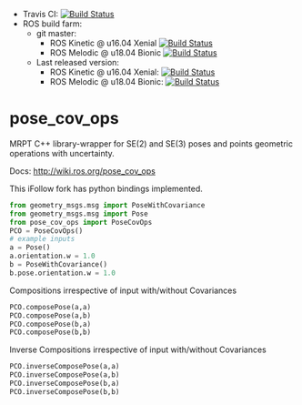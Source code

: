 
 * Travis CI: [![Build Status](https://travis-ci.org/mrpt-ros-pkg/pose_cov_ops.svg?branch=master)](https://travis-ci.org/mrpt-ros-pkg/pose_cov_ops)
 * ROS build farm:
   * git master:
     * ROS Kinetic @ u16.04 Xenial [![Build Status](http://build.ros.org/job/Kdev__pose_cov_ops__ubuntu_xenial_amd64/badge/icon)](http://build.ros.org/job/Kdev__pose_cov_ops__ubuntu_xenial_amd64/)
     * ROS Melodic @ u18.04 Bionic [![Build Status](http://build.ros.org/job/Mdev__pose_cov_ops__ubuntu_bionic_amd64/badge/icon)](http://build.ros.org/job/Mdev__pose_cov_ops__ubuntu_bionic_amd64/)
   * Last released version:
     * ROS Kinetic @ u16.04 Xenial: [![Build Status](http://build.ros.org/job/Kbin_uX64__pose_cov_ops__ubuntu_xenial_amd64__binary/badge/icon)](http://build.ros.org/job/Kbin_uX64__pose_cov_ops__ubuntu_xenial_amd64__binary/)
     * ROS Melodic @ u18.04 Bionic: [![Build Status](http://build.ros.org/job/Mbin_uB64__pose_cov_ops__ubuntu_bionic_amd64__binary/badge/icon)](http://build.ros.org/job/Mbin_uB64__pose_cov_ops__ubuntu_bionic_amd64__binary/)


pose_cov_ops
============

MRPT C++ library-wrapper for SE(2) and SE(3) poses and points geometric operations with uncertainty.

Docs: http://wiki.ros.org/pose_cov_ops

This iFollow fork has python bindings implemented. 

```python
from geometry_msgs.msg import PoseWithCovariance
from geometry_msgs.msg import Pose
from pose_cov_ops import PoseCovOps
PCO = PoseCovOps()
# example inputs
a = Pose()
a.orientation.w = 1.0 
b = PoseWithCovariance()
b.pose.orientation.w = 1.0
```
Compositions irrespective of input with/without Covariances
```python
PCO.composePose(a,a)
PCO.composePose(a,b)
PCO.composePose(b,a)
PCO.composePose(b,b)
```
Inverse Compositions irrespective of input with/without Covariances
```python
PCO.inverseComposePose(a,a)
PCO.inverseComposePose(a,b)
PCO.inverseComposePose(b,a)
PCO.inverseComposePose(b,b)
```


